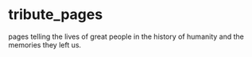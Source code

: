 # tribute_pages
pages telling the lives of great people in the history of humanity and the memories they left us.

